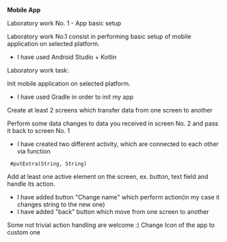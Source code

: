 **Mobile App**

Laboratory work No. 1 - App basic setup

Laboratory work No.1 consist in performing basic setup of mobile application on selected platform.

 - I have used Android Studio + Kotlin

Laboratory work task:

Init mobile application on selected platform.
- I have used Gradle in order to init my app

Create at least 2 screens which transfer data from one screen to another

Perform some data changes to data you received in screen No. 2 and pass it back to screen No. 1
- I have created two different activity, which are connected to each other via function
```
 #putExtra(String, String)
```

Add at least one active element on the screen, ex. button, text field and handle its action.
- I have added button "Change name" which perform action(in my case it changes string to the new one)
- I have added "back" button which move from one screen to another

Some not trivial action handling are welcome :)
Change Icon of the app to custom one
